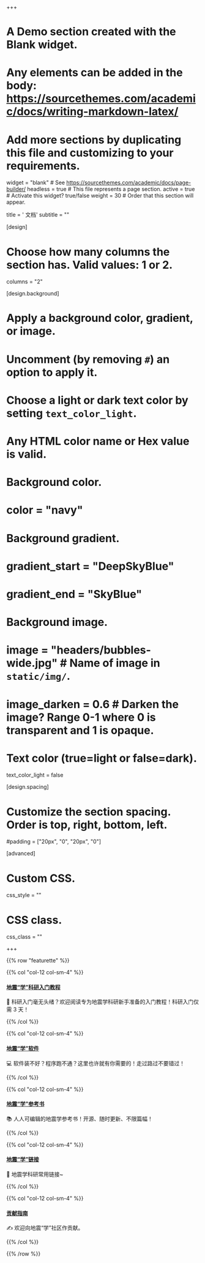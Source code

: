 +++
# A Demo section created with the Blank widget.
# Any elements can be added in the body: https://sourcethemes.com/academic/docs/writing-markdown-latex/
# Add more sections by duplicating this file and customizing to your requirements.

widget = "blank"  # See https://sourcethemes.com/academic/docs/page-builder/
headless = true  # This file represents a page section.
active = true  # Activate this widget? true/false
weight = 30  # Order that this section will appear.

title = '<i class="fas fa-book"></i> 文档'
subtitle = ""

[design]
  # Choose how many columns the section has. Valid values: 1 or 2.
  columns = "2"

[design.background]
  # Apply a background color, gradient, or image.
  #   Uncomment (by removing `#`) an option to apply it.
  #   Choose a light or dark text color by setting `text_color_light`.
  #   Any HTML color name or Hex value is valid.

  # Background color.
  # color = "navy"

  # Background gradient.
  # gradient_start = "DeepSkyBlue"
  # gradient_end = "SkyBlue"

  # Background image.
  # image = "headers/bubbles-wide.jpg"  # Name of image in `static/img/`.
  # image_darken = 0.6  # Darken the image? Range 0-1 where 0 is transparent and 1 is opaque.

  # Text color (true=light or false=dark).
  text_color_light = false

[design.spacing]
  # Customize the section spacing. Order is top, right, bottom, left.
  #padding = ["20px", "0", "20px", "0"]

[advanced]
 # Custom CSS.
 css_style = ""

 # CSS class.
 css_class = ""

+++

{{% row "featurette" %}}

{{% col "col-12 col-sm-4" %}}
<div class="featurette-icon">
  <a href="https://seismo-learn.org/seismology101/" target="_blank">
    <i class="fas fa-rocket fa-lg"></i>
    <h4>地震“学”科研入门教程</h4>
  </a>
</div>

🚀 科研入门毫无头绪？欢迎阅读专为地震学科研新手准备的入门教程！科研入门仅需 3 天！

[<i class="fas fa-home fa-2x mr-2"></i>](https://seismo-learn.org/seismology101/)
[<i class="fab fa-github fa-2x mr-2"></i>](https://github.com/seismo-learn/seismology101)
[<i class="fas fa-bug fa-2x mr-2"></i>](https://github.com/seismo-learn/seismology101/issues)
[<i class="fas fa-comment fa-2x mr-2"></i>](https://github.com/seismo-learn/seismology101/discussions)

{{% /col %}}

{{% col "col-12 col-sm-4" %}}
<div class="featurette-icon">
  <a href="https://seismo-learn.org/software/" target="_blank">
    <i class="fas fa-laptop-code fa-lg"></i>
    <h4>地震“学”软件</h4>
  </a>
</div>

💻 软件装不好？程序跑不通？这里也许就有你需要的！走过路过不要错过！

[<i class="fas fa-home fa-2x mr-2"></i>](https://seismo-learn.org/software/)
[<i class="fab fa-github fa-2x mr-2"></i>](https://github.com/seismo-learn/software)
[<i class="fas fa-bug fa-2x mr-2"></i>](https://github.com/seismo-learn/software/issues)
[<i class="fas fa-comment fa-2x mr-2"></i>](https://github.com/seismo-learn/software/discussions)
{{% /col %}}

{{% col "col-12 col-sm-4" %}}
<div class="featurette-icon">
  <a href="https://seismo-learn.org/seismology/" target="_blank">
    <i class="fas fa-book-reader fa-lg"></i>
    <h4>地震“学”参考书</h4>
  </a>
</div>

📚 人人可编辑的地震学参考书！开源、随时更新、不限篇幅！

[<i class="fas fa-home fa-2x mr-2"></i>](https://seismo-learn.org/seismology/)
[<i class="fab fa-github fa-2x mr-2"></i>](https://github.com/seismo-learn/seismology)
[<i class="fas fa-bug fa-2x mr-2"></i>](https://github.com/seismo-learn/seismology/issues)
[<i class="fas fa-comment fa-2x mr-2"></i>](https://github.com/seismo-learn/seismology/discussions)
{{% /col %}}

{{% col "col-12 col-sm-4" %}}
<div class="featurette-icon">
  <a href="https://seismo-learn.org/links/" target="_blank">
    <i class="fas fa-bookmark fa-lg"></i>
    <h4>地震“学”链接</h4>
  </a>
</div>

🔖 地震学科研常用链接~

[<i class="fas fa-home fa-2x mr-2"></i>](https://seismo-learn.org/links/)
[<i class="fab fa-github fa-2x mr-2"></i>](https://github.com/seismo-learn/links)
[<i class="fas fa-bug fa-2x mr-2"></i>](https://github.com/seismo-learn/links/issues)
{{% /col %}}

{{% col "col-12 col-sm-4" %}}
<div class="featurette-icon">
  <a href="https://seismo-learn.org/contributing/" target="_blank">
    <i class="fas fa-code-branch fa-lg"></i>
    <h4>贡献指南</h4>
  </a>
</div>

✍️ 欢迎向地震“学”社区作贡献。

[<i class="fas fa-home fa-2x mr-2"></i>](https://seismo-learn.org/contributing/)
[<i class="fab fa-github fa-2x mr-2"></i>](https://github.com/seismo-learn/contributing)
[<i class="fas fa-bug fa-2x mr-2"></i>](https://github.com/seismo-learn/contributing/issues)
{{% /col %}}

{{% /row %}}
